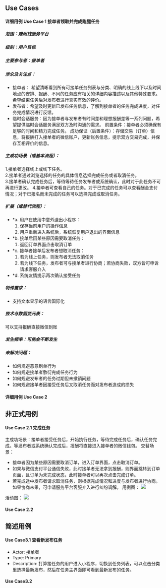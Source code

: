 ## Use Cases
#### 详细用例 Use Case 1 接单者领取并完成跑腿任务
##### 范围：赚闲钱服务平台
##### 级别：用户目标
##### 主要参与者：接单者
##### 涉众及关注点：
* 接单者： 希望清晰看到所有可接单任务列表与分类、明确的线上线下以及时间地点的安排、报酬、不同的任务应有相关的详细内容描述以及其他特殊要求。希望结束任务后对发布者进行真实有效的评价。
* 发布者：希望及时更新已发布任务信息，了解到接单者的任务完成进度，对任务完成情况进行反馈。
* 临时会话服务：因为接单者与发布者有时间差和理想报酬差等一系列问题，希望提供临时会话服务满足双方及时沟通的需求。
前置条件：接单者必须确保有足够的时间和精力完成任务。
成功保证（后置条件）：存储交易（订单）信息，将报酬打入接单者的微信账户，更新账务信息，提示双方交易完成，并保存互相评价的信息。
##### 主成功场景（或基本流程）：
1.接单者选择线上或线下任务。  
2.接单者通过浏览选择的任务的具体信息选择完成任务或者取消任务。  
3.接单者确认完成任务后，等待等待任务发布者或系统确认，此时对于此任务不可再进行更改。
4.接单者可查看自己的任务。对于已完成的任务可以查看酬金支付情况；对于已报名而未完成的任务可以选择完成或取消任务。
##### 扩展（或替代流程）：
* *a. 用户在使用中意外退出小程序：
    1. 保存当前用户的操作信息
    2. 用户重新进入系统后，系统恢复用户退出的界面信息
 *   *b.  接单后因某些原因需要取消任务：
     1. 返回订单界面点击取消订单
  * *c. 接单者接单后发布者想取消任务：
     1. 若为线上任务，则发布者无法取消任务
     2. 若为线下任务，发布者可与接单者进行协商；若协商失败，双方皆可申诉请求客服介入
  *  *d. 系统友情提示再次确认接受任务
##### 特殊需求：
* 支持文本显示的语言国际化
##### 技术与数据变元表：
可以支持报酬直接微信到账
##### 发生频率：可能会不断发生
##### 未解决问题：
* 如何规避恶意刷单行为
* 如何规避接单者敷衍完成任务行为
* 如何规避发布者的任务过期但未撤销问题
* 如何规避接单者因接受任务后又取消任务而对发布者造成的损失

#### 详细用例 Use Case 2

## 非正式用例
#### Use Case 2.1 完成任务
主成功场景：接单者接受任务后，开始执行任务，等待完成任务后，确认任务完成。等发布者或系统确认完成后，报酬将直接进入接单者的微信钱包。
交替场景：
*  接单者因为某些原因需要取消订单，进入订单界面，点击取消订单。
*  如果与微信支付平台通信失败，此时接单者无法拿到报酬，则界面跳转到订单页面，且订单为未完成状态，此时接单者可以再次点击完成订单。
*  若完成途中发布者请求取消任务，则根据完成情况和进度与发布者进行协商。如果协商未果，可申请服务平台客服介入进行纠纷调解。
用例图：
![](https://github.com/sysucodingfarmers/MakeMoney/blob/master/Documents/pictures/%E9%9D%9E%E6%AD%A3%E5%BC%8F%E7%94%A8%E4%BE%8B2.1.png)

活动图：
![](https://github.com/sysucodingfarmers/MakeMoney/blob/master/Documents/pictures/%E9%9D%9E%E6%AD%A3%E5%BC%8F%E7%94%A8%E4%BE%8B2.2.png)

#### Use Case 2.2

## 简述用例
#### Use Case3.1 查看新发布任务
*  Actor: 接单者
*  Type: Primary
*  Description: 打算接任务的用户进入小程序，切换到任务列表，可以点击分类里选择最新发布，然后在任务主界面即可看到最新发布的任务。

#### Use Case3.2
